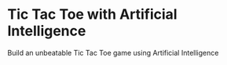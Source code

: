 # Tic Tac Toe with Artificial Intelligence
 Build an unbeatable Tic Tac Toe game using Artificial Intelligence
